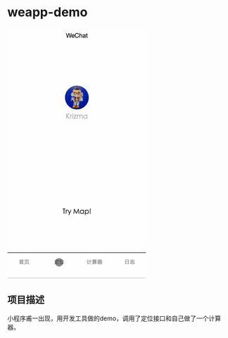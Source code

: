 # weapp-demo

![image](https://github.com/Yourz/weapp-demo/raw/master/image/demo.gif)

## 项目描述
小程序甫一出现，用开发工具做的demo，调用了定位接口和自己做了一个计算器。
